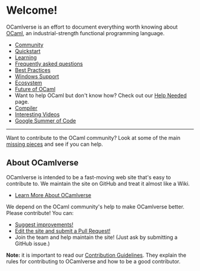 # Welcome!

OCamlverse is an effort to document everything worth knowing about
[OCaml](http://www.ocaml.org/), an industrial-strength
functional programming language.

* [Community](content/community.md)
* [Quickstart](content/quickstart.md)
* [Learning](content/learning.md)
* [Frequently asked questions](content/faq.md)
* [Best Practices](content/best_practices.md)
* [Windows Support](content/windows_support.md)
* [Ecosystem](content/ecosystem.md)
* [Future of OCaml](content/future_ocaml.md)
* Want to help OCaml but don't know how? Check out our [Help Needed](content/help_needed.md) page.
* [Compiler](content/compiler.md)
* [Interesting Videos](content/videos.md)
* [Google Summer of Code](content/gsoc.md)

---

Want to contribute to the OCaml community?
Look at some of the main
[missing pieces](content/missing_pieces.md) and see if you can help.

## About OCamlverse

OCamlverse is intended to be a fast-moving web site that's easy to
contribute to. We maintain the site on GitHub and treat it almost like
a Wiki.

* [Learn More About OCamlverse](content/about.md)

We depend on the OCaml community's help to make OCamlverse better.
Please contribute! You can:

* [Suggest improvements!](https://github.com/OCamlverse/ocamlverse.github.io/issues)
* [Edit the site and submit a Pull Request!](https://github.com/OCamlverse/ocamlverse.github.io/pulls)
* Join the team and help maintain the site! (Just ask by submitting a GitHub issue.)

**Note:** it is important to read our [Contribution Guidelines](content/contrib.md).
They explain the rules for contributing to OCamlverse and how to be a
good contributor.
